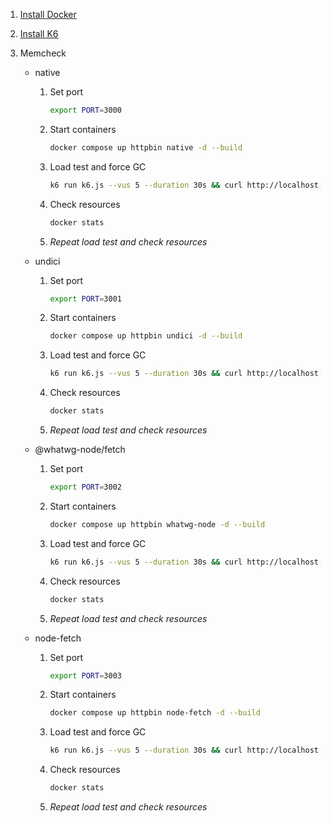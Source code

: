 1. [Install Docker](https://docs.docker.com/engine/install)
1. [Install K6](https://k6.io/docs/get-started/installation)
1. Memcheck

   - native

     1. Set port

        ```sh
        export PORT=3000
        ```

     1. Start containers

        ```sh
        docker compose up httpbin native -d --build
        ```

     1. Load test and force GC

        ```sh
        k6 run k6.js --vus 5 --duration 30s && curl http://localhost:$PORT/gc
        ```

     1. Check resources

        ```sh
        docker stats
        ```

     1. _Repeat load test and check resources_

   - undici

     1. Set port

        ```sh
        export PORT=3001
        ```

     1. Start containers

        ```sh
        docker compose up httpbin undici -d --build
        ```

     1. Load test and force GC

        ```sh
        k6 run k6.js --vus 5 --duration 30s && curl http://localhost:$PORT/gc
        ```

     1. Check resources

        ```sh
        docker stats
        ```

     1. _Repeat load test and check resources_

   - @whatwg-node/fetch

     1. Set port

        ```sh
        export PORT=3002
        ```

     1. Start containers

        ```sh
        docker compose up httpbin whatwg-node -d --build
        ```

     1. Load test and force GC

        ```sh
        k6 run k6.js --vus 5 --duration 30s && curl http://localhost:$PORT/gc
        ```

     1. Check resources

        ```sh
        docker stats
        ```

     1. _Repeat load test and check resources_

   - node-fetch

     1. Set port

        ```sh
        export PORT=3003
        ```

     1. Start containers

        ```sh
        docker compose up httpbin node-fetch -d --build
        ```

     1. Load test and force GC

        ```sh
        k6 run k6.js --vus 5 --duration 30s && curl http://localhost:$PORT/gc
        ```

     1. Check resources

        ```sh
        docker stats
        ```

     1. _Repeat load test and check resources_
